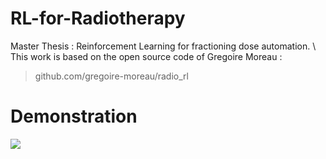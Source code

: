 # RL-for-Radiotherapy
Master Thesis : Reinforcement Learning for fractioning dose automation. \\
This work is based on the open source code of Gregoire Moreau :
> github.com/gregoire-moreau/radio_rl


# Demonstration

![](figures/env_example_60fps.gif)
